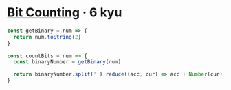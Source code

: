# [Bit Counting](https://www.codewars.com/kata/526571aae218b8ee490006f4) · 6 kyu

```javascript
const getBinary = num => {
  return num.toString(2)
}

const countBits = num => {
  const binaryNumber = getBinary(num)

  return binaryNumber.split('').reduce((acc, cur) => acc + Number(cur), 0)
}
```
